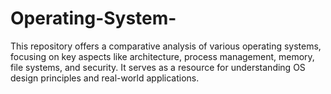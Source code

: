 # Operating-System-
This repository offers a comparative analysis of various operating systems, focusing on key aspects like architecture, process management, memory, file systems, and security. It serves as a resource for understanding OS design principles and real-world applications.
